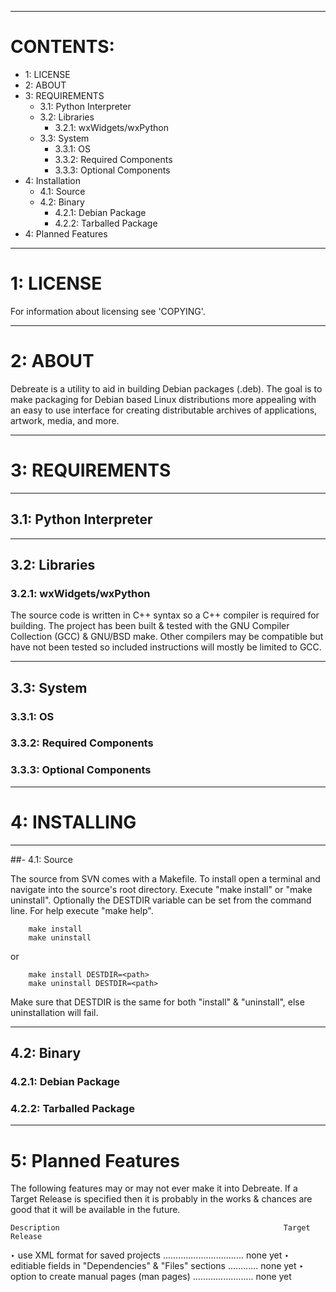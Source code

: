 
---
# CONTENTS:
* 1: LICENSE
* 2: ABOUT
* 3: REQUIREMENTS
    + 3.1: Python Interpreter
    + 3.2: Libraries
        + 3.2.1: wxWidgets/wxPython
    + 3.3: System
        + 3.3.1: OS
        + 3.3.2: Required Components
        + 3.3.3: Optional Components
* 4: Installation
    + 4.1: Source
    + 4.2: Binary
        + 4.2.1: Debian Package
        + 4.2.2: Tarballed Package
* 4: Planned Features

---
# 1: LICENSE

For information about licensing see 'COPYING'.

---
# 2: ABOUT

Debreate is a utility to aid in building Debian packages (.deb). The goal is to
make packaging for Debian based Linux distributions more appealing with an easy
to use interface for creating distributable archives of applications, artwork,
media, and more.

---
# 3: REQUIREMENTS

---
## 3.1: Python Interpreter
  

---
## 3.2: Libraries
  
### 3.2.1: wxWidgets/wxPython
  
  The source code is written in C++ syntax so a C++ compiler is required for
  building. The project has been built & tested with the GNU Compiler
  Collection (GCC) & GNU/BSD make. Other compilers may be compatible but have
  not been tested so included instructions will mostly be limited to GCC.
  
  
---
## 3.3: System

### 3.3.1: OS


### 3.3.2: Required Components


### 3.3.3: Optional Components


---
# 4: INSTALLING
  
---
##- 4.1: Source

  The source from SVN comes with a Makefile. To install open a terminal and
  navigate into the source's root directory. Execute "make install" or "make
  uninstall". Optionally the DESTDIR variable can be set from the command line.
  For help execute "make help".

  		make install
  		make uninstall

  or

  		make install DESTDIR=<path>
  		make uninstall DESTDIR=<path>

  Make sure that DESTDIR is the same for both "install" & "uninstall", else
  uninstallation will fail.
  
---
## 4.2: Binary
  
### 4.2.1: Debian Package


### 4.2.2: Tarballed Package

---
# 5: Planned Features
  
  The following features may or may not ever make it into Debreate. If a Target
  Release is specified then it is probably in the works & chances are good that
  it will be available in the future.
  
    Description                                                  Target Release
  ‣ use XML format for saved projects ................................ none yet
  ‣ editiable fields in "Dependencies" & "Files" sections ............ none yet
  ‣ option to create manual pages (man pages) ........................ none yet


[wxWidgets]: https://www.wxwidgets.org/
[wxPython]: http://www.wxpython.org/  